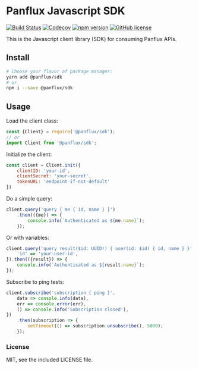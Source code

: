 # Panflux Javascript SDK

[![Build Status](https://img.shields.io/travis/com/panflux/sdk-javascript.svg)](https://travis-ci.com/panflux/sdk-javascript)
[![Codecov](https://img.shields.io/codecov/c/github/panflux/sdk-javascript.svg)](https://codecov.io/gh/panflux/sdk-javascript)
[![npm version](https://badge.fury.io/js/%40panflux%2Fsdk.svg)](https://badge.fury.io/js/%40panflux%2Fsdk)
[![GitHub license](https://img.shields.io/github/license/panflux/sdk-javascript.svg)](https://github.com/panflux/sdk-javascript/blob/master/LICENSE)

This is the Javascript client library (SDK) for consuming Panflux APIs.

## Install

```bash
# Choose your flavor of package manager:
yarn add @panflux/sdk
# or
npm i --save @panflux/sdk
```

## Usage

Load the client class:
```js
const {Client} = require('@panflux/sdk');
// or
import Client from '@panflux/sdk';
```
Initialize the client:
```js
const client = Client.init({
    clientID: 'your-id',
    clientSecret: 'your-secret',
    tokenURL: 'endpoint-if-not-default'
})
```
Do a simple query:
```js
client.query('query { me { id, name } }')
    .then(({me}) => {
        console.info(`Authenticated as ${me.name}`);
    });
```
Or with variables:
```js
client.query('query result($id: UUID!) { user(id: $id) { id, name } }', {
    'id' => 'your-user-id',    
}).then(({result}) => {
    console.info(`Authenticated as ${result.name}`);
});
```
Subscribe to ping tests:
```js
client.subscribe('subscription { ping }',
    data => console.info(data),
    err => console.error(err),
    () => console.info('Subscription closed'),
})
    .then(subscription => {
        setTimeout(() => subscription.unsubscribe(), 5000);
    });
```

### License

MIT, see the included LICENSE file.
